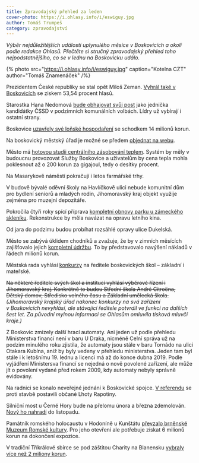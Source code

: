 ```yaml
---
title: Zpravodajský přehled za leden
cover-photo: https://i.ohlasy.info/i/eswiguy.jpg
author: Tomáš Trumpeš
category: zpravodajství
---
```


*Výběr nejdůležitějších událostí uplynulého měsíce v Boskovicích a okolí podle redakce Ohlasů. Přečtěte si stručný zpravodajský přehled toho nejpodstatnějšího, co se v lednu na Boskovicku událo.*

{% photo src="https://i.ohlasy.info/i/eswiguy.jpg" caption="Kotelna CZT" author="Tomáš Znamenáček" /%}

Prezidentem České republiky se stal opět Miloš Zeman. [Vyhrál také v Boskovicích](http://www.ohlasy.info/clanky/2018/01/druhe-kolo.html) se ziskem 53,54 procent hlasů.

Starostka Hana Nedomová [bude obhajovat svůj post](http://www.ohlasy.info/clanky/2018/01/komunalni-lidri.html) jako jednička kandidátky ČSSD v podzimních komunálních volbách. Lídry už vybírají i ostatní strany.

Boskovice [uzavřely své loňské hospodaření](http://www.ohlasy.info/clanky/2018/01/z-radnice.html) se schodkem 14 milionů korun.

Na boskovický městský úřad je možné se předem [objednat na webu](http://objednejse.boskovice.cz/index.php).

Město má [hotovou studii centrálního zásobování teplem](http://www.ohlasy.info/clanky/2018/01/z-radnice.html). Systém by měly v budoucnu provozovat Služby Boskovice a uživatelům by cena tepla mohla poklesnout až o 200 korun za gigajoul, tedy o desítky procent.

Na Masarykově náměstí pokračují i letos farmářské trhy.

V budově bývalé oděvní školy na Havlíčkově ulici nebude komunitní dům pro bydlení seniorů a mladých rodin, Jihomoravský kraj objekt využije zejména pro muzejní depozitáře.

Pokročila čtyři roky spící příprava [kompletní obnovy parku u zámeckého skleníku](http://www.ohlasy.info/clanky/2018/01/z-radnice.html). Rekonstrukce by měla navázat na opravu letního kina.

Od jara do podzimu budou probíhat rozsáhlé opravy ulice Dukelská.

Město se zabývá úklidem chodníků a zvažuje, že by v zimních měsících zajišťovalo jejich [kompletní údržbu](http://www.ohlasy.info/clanky/2018/01/z-radnice.html). To by představovalo navýšení nákladů v řádech milionů korun.

Městská rada vyhlásí [konkurzy](http://www.ohlasy.info/clanky/2018/02/konkurzy.html) na ředitele boskovických škol – základní i mateřské.

~~Na některé ředitele svých škol a institucí vyhlásí výběrové řízení i Jihomoravský kraj. Konkrétně to budou Střední škola André Citroëna, Dětský domov, Středisko volného času a Základní umělecká škola.~~ *(Jihomoravský krajský úřad nakonec konkurzy na svá zařízení v Boskovicích nevyhlásí, ale stávající ředitele potvrdil ve funkci na dalších šest let. Za původní mylnou informaci se Ohlasům omluvila tisková mluvčí kraje.)*

Z Boskovic zmizely další hrací automaty. Ani jeden už podle přehledu Ministerstva financí není v baru U Draka, nicméně Celní správa už na podzim minulého roku zjistila, že automaty jsou stále v baru Tornádo na ulici Otakara Kubína, aniž by byly vedeny v přehledu ministerstva. Jeden tam byl stále i k letošnímu 19. lednu a licenci má až do konce dubna 2019. Podle vyjádření Ministersva financí se nejedná o nově povolené zařízení, ale může jít o povolení vydané před rokem 2009, kdy automaty nebyly správně evidovány.

Na radnici se konalo neveřejné jednání k Boskovické spojce. [V referendu](http://zrcadlo.net/clanky/Referendum-ve-Lhote-Rapotine-Ne-Boskovicke-spojce-i-kamenolomu-4622/) se proti stavbě postavili občané Lhoty Rapotiny.

Silniční most u Černé Hory bude na přelomu února a března zdemolován. [Nový ho nahradí](https://blanensky.denik.cz/zpravy_region/stary-most-v-cerne-hore-rozstrihaji-novy-jej-nahradi-do-listopadu-20180126.html) do listopadu.

Památník romského holocaustu v Hodoníně u Kunštátu [převzalo brněnské Muzeum Romské kultury](https://blanensky.denik.cz/zpravy_region/pamatnik-holokaustu-spolkl-sto-milionu-korun-a-zustava-zavreny-20180126.html). Pro jeho otevření ale potřebuje získat 6 milionů korun na dokončení expozice.

V tradiční Tříkrálové sbírce se pod záštitou Charity na Blanensku [vybraly více než 2 miliony korun](http://blansko.charita.cz/trikralovasbirka/).
